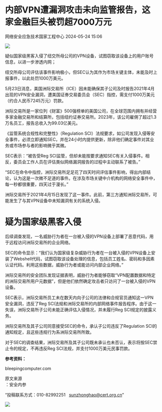 #  内部VPN遭漏洞攻击未向监管报告，这家金融巨头被罚超7000万元   
 网络安全应急技术国家工程中心   2024-05-24 15:06  
  
![](https://mmbiz.qpic.cn/mmbiz_jpg/GoUrACT176n9qxX5XlKL7akzbQyqPVmYFgNKFr4mUhOJEm73TwtibQzZzHicnSAXiaTkrak1ZibBf5pPNaV5GxIGdg/640?wx_fmt=jpeg&from=appmsg "")  
  
疑似国家级黑客入侵了纽交所母公司的VPN设备，试图窃取该设备上的用户账号信息，以进一步渗透内网；  
  
纽交所母公司评估该事件影响极小，但SEC认为其作为市场关键主体，未能及时上报事件，以此处罚1000万美元。  
  
5月23日消息，美国洲际交易所（ICE）因未能确保其子公司及时报告2021年4月出现的VPN安全漏洞，遭美国证券交易委员会（SEC）指控，需支付1000万美元（约合人民币7245万元）罚款。  
  
洲际交易所是一家位列《财富》500强榜单的美国公司，在全球范围内拥有并经营多家金融交易所和结算所，包括纽约证券交易所。2023年，该公司雇佣了超过1.3万名员工，报告总收入为99.03亿美元。  
  
《监管系统合规性和完整性》（Regulation SCI）法规要求，如公司发现入侵等安全事件，必须立即通知SEC，并在24小时内提供更新，除非他们确定事件对其业务或市场参与者的影响微乎其微。  
  
SEC表示：“被告受Reg SCI监管，但却未能按要求通知SEC有关入侵事件。相反，委员会工作人员在评估类似网络漏洞报告的过程中主动联系了被告。”  
  
“SEC在命令中指控，洲际交易所足足花了四天时间评估事件影响，得出内部结论，认为这是一次微不足道的事件。在涉及市场关键中介机构的网络安全事件中，每一秒都很重要，四天过于漫长。”  
  
洲际交易所于2021年4月15日发现了这一事件。此前，第三方通知洲际交易所，可能发生了与其VPN设备中未知漏洞有关的系统入侵。  
#   
# 疑为国家级黑客入侵  
  
后续调查发现，一名威胁行为者在一台被入侵的VPN设备上部署了恶意代码，用于远程访问洲际交易所的企业网络。  
  
SEC的命令显示：“我们认为国家级复杂威胁行为者在一台被入侵的VPN设备上安装了Webshell代码，试图窃取该设备处理的信息，包括员工姓名、密码和多因素认证代码。利用这些数据，威胁行为者或能访问内部企业网络。”  
  
洲际交易所的安全团队发现证据表明，威胁行为者能够窃取“VPN配置数据和特定的洲际交易所用户元数据”，但是他们依然确定攻击者只访问了一台被入侵的VPN设备。  
  
SEC表示，洲际交易所员工未在数天内向子公司的法律和合规官员通知这一VPN安全漏洞，违反了Reg SCI法规和洲际交易所的内部网络事件报告程序。由于这一失误，洲际交易所子公司未能正确评估入侵情况，并未履行Reg SCI规定的披露义务。  
  
洲际交易所及其子公司同意接受SEC的命令，承认子公司违反了Regulation SCI的通知规定，且这些违规行为系洲际交易所所致。  
  
对于SEC的调查结果，洲际交易所及其子公司既未承认也未否认，表示将按SEC禁止令的规定，不再违反Reg SCI法规，并支付1000万美元民事罚款。  
  
**参考资料：**  
  
bleepingcomputer.com  
  
  
  
原文来源  
：安全内参  
  
“投稿联系方式：010-82992251   sunzhonghao@cert.org.cn”  
  
![](https://mmbiz.qpic.cn/mmbiz_jpg/GoUrACT176n1NvL0JsVSB8lNDX2FCGZjW0HGfDVnFao65ic4fx6Rv4qylYEAbia4AU3V2Zz801UlicBcLeZ6gS6tg/640?wx_fmt=other&wxfrom=5&wx_lazy=1&wx_co=1&tp=webp "")  
  
  
